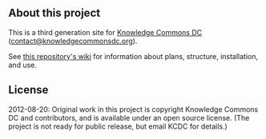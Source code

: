 ## About this project

This is a third generation site for [Knowledge Commons DC](http://knowledgecommonsdc.org) ([contact@knowledgecommonsdc.org](mailto:contact@knowledgecommonsdc.org)).

See [this repository's wiki](https://github.com/knowledgecommonsdc/kcdc3/wiki) for information about plans, structure, installation, and use.

## License

2012-08-20: Original work in this project is copyright Knowledge Commons DC and contributors, and is available under an open source license. (The project is not ready for public release, but email KCDC for details.)